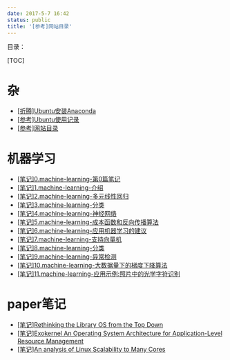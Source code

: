 ```yaml
---
date: 2017-5-7 16:42
status: public
title: '[参考]网站目录'
---
```


目录：

[TOC]

# 杂

- [[折腾]Ubuntu安装Anaconda](http://junmo.farbox.com/post/za/-zhe-teng-ubuntuan-zhuang-anaconda)
- [[参考]Ubuntu使用记录](http://junmo.farbox.com/post/za/-can-kao-ubuntushi-yong-ji-lu)
- [[参考]网站目录](http://junmo.farbox.com/post/za/-can-kao-wang-zhan-mu-lu)

# 机器学习

- [[笔记]0.machine-learning-第0篇笔记](http://junmo.farbox.com/post/ji-qi-xue-xi/-bi-ji-0.machine-learning-di-0pian-bi-ji)
- [[笔记]1.machine-learning-介绍](http://junmo.farbox.com/post/ji-qi-xue-xi/-bi-ji-1.machine-learning-jie-shao)
- [[笔记]2.machine-learning-多元线性回归](http://junmo.farbox.com/post/ji-qi-xue-xi/-bi-ji-2.machine-learning-duo-yuan-xian-xing-hui-gui)
- [[笔记]3.machine-learning-分类](http://junmo.farbox.com/post/ji-qi-xue-xi/-bi-ji-3.machine-learning-fen-lei)
- [[笔记]4.machine-learning-神经网络](http://junmo.farbox.com/post/ji-qi-xue-xi/-bi-ji-4.machine-learning-shen-jing-wang-luo)
- [[笔记]5.machine-learning-成本函数和反向传播算法](http://junmo.farbox.com/post/ji-qi-xue-xi/-bi-ji-5.machine-learning-cheng-ben-han-shu-he-fan-xiang-chuan-bo-suan-fa)
- [[笔记]6.machine-learning-应用机器学习的建议](http://junmo.farbox.com/post/ji-qi-xue-xi/-bi-ji-6.machine-learning-ying-yong-ji-qi-xue-xi-de-jian-yi)
- [[笔记]7.machine-learning-支持向量机](http://junmo.farbox.com/post/ji-qi-xue-xi/-bi-ji-7.machine-learning-zhi-chi-xiang-liang-ji)
- [[笔记]8.machine-learning-分类](http://junmo.farbox.com/post/ji-qi-xue-xi/-bi-ji-8.machine-learning-fen-lei)
- [[笔记]9.machine-learning-异常检测](http://junmo.farbox.com/post/ji-qi-xue-xi/-bi-ji-9.machine-learning-yi-chang-jian-ce)
- [[笔记]10.machine-learning-大数据量下的梯度下降算法](http://junmo.farbox.com/post/ji-qi-xue-xi/-bi-ji-10.machine-learning-da-shu-ju-liang-xia-de-ti-du-xia-jiang-suan-fa)
- [[笔记]11.machine-learning-应用示例:照片中的光学字符识别](http://junmo.farbox.com/post/ji-qi-xue-xi/-bi-ji-11.machine-learning-ying-yong-shi-li-zhao-pian-zhong-de-guang-xue-zi-fu-shi-bie)

# paper笔记

- [[笔记]Rethinking the Library OS from the Top Down](http://junmo.farbox.com/post/paper/-bi-ji-rethinking-the-library-os-from-the-top-down)
- [[笔记]Exokernel An Operating System Architecture for Application-Level Resource Management](http://junmo.farbox.com/post/paper/-bi-ji-exokernel-an-operating-system-architecture-for-application-level-resource-management)
- [[笔记]An analysis of Linux Scalability to Many Cores](http://junmo.farbox.com/post/paper/-bi-ji-an-analysis-of-linux-scalability-to-many-cores)